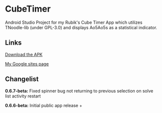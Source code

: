 # CubeTimer
Android Studio Project for my Rubik's Cube Timer App which utilizes TNoodle-lib (under GPL-3.0) and displays Ao5Ao5s as a statistical indicator. 

## Links
[Download the APK](https://github.com/ktprograms/CubeTimer/blob/master/app/release/CubeTimer0.6.7beta.apk)

[My Google sites page](http://sites.google.com/view/ktcubertimer/home)

## Changelist
**0.6.7-beta:** Fixed spinner bug not returning to previous selection on solve list activity restart

**0.6.6-beta:** Initial public app release
+
